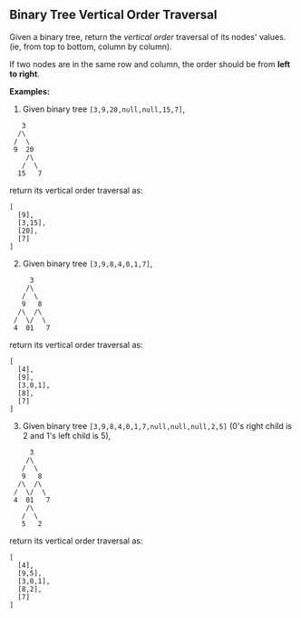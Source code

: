 ## Binary Tree Vertical Order Traversal

Given a binary tree, return the *vertical order* traversal of its nodes' values. (ie, from top to bottom, column by column).

If two nodes are in the same row and column, the order should be from **left to right**.

**Examples:**

1. Given binary tree `[3,9,20,null,null,15,7]`,
  ```
     3
    /\
   /  \
   9  20
      /\
     /  \
    15   7
  ```

  return its vertical order traversal as:
  ```
  [
    [9],
    [3,15],
    [20],
    [7]
  ]
  ```

2. Given binary tree `[3,9,8,4,0,1,7]`,
  ```
       3
      /\
     /  \
     9   8
    /\  /\
   /  \/  \
   4  01   7
  ```
  return its vertical order traversal as:
  ```
  [
    [4],
    [9],
    [3,0,1],
    [8],
    [7]
  ]
  ```
3. Given binary tree `[3,9,8,4,0,1,7,null,null,null,2,5]` (0's right child is 2 and 1's left child is 5),
  ```
       3
      /\
     /  \
     9   8
    /\  /\
   /  \/  \
   4  01   7
      /\
     /  \
     5   2
  ```

  return its vertical order traversal as:
  ```
  [
    [4],
    [9,5],
    [3,0,1],
    [8,2],
    [7]
  ]
  ```